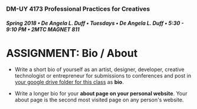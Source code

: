 ### DM-UY 4173 Professional Practices for Creatives
##### Spring 2018 • De Angela L. Duff • Tuesdays • De Angela L. Duff • 5:30 - 9:10 PM • 2MTC MAGNET 811

# ASSIGNMENT: Bio / About

* Write a short bio of yourself as an artist, designer, developer, creative technologist or entrepreneur for submissions to conferences and post in [your google drive folder for this class](deliverables.md) as **bio**.

* Write a longer bio for your **about page on your personal website**. Your about page is the second most visited page on any person's website.


